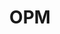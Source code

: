 ---
# This topic lives at
# https://digital.gov/topics/opm

# Topic Title
title: "OPM"

# description — keep it short and clear
# summary: ""

# Weight
weight: 1

# For more information on managing topics,
# see https://github.com/GSA/digitalgov.gov/wiki/topics
---